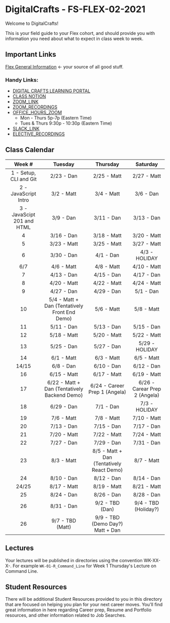 # DigitalCrafts - FS-FLEX-02-2021

Welcome to DigitalCrafts!

This is your field guide to your Flex cohort, and should provide you with information you need about what to expect in class week to week.

## Important Links

[Flex General Information](https://docs.google.com/document/d/1R8k3cueIsahp9AR4JS9QG5Rpl7akEkxQTMTquoshVx8/edit) <- your source of all good stuff.

### Handy Links:

- [DIGITAL CRAFTS LEARNING PORTAL](https://learn.digitalcrafts.com/flex/)
- [CLASS NOTION](https://www.notion.so/samuraijane/Cohort-2-ddf07a7a37e840bab2677793f4a6d7b7)
- [ZOOM_LINK](https://us02web.zoom.us/j/81266600761?pwd=bkRnUzJ4a1l1VkdNMk1DMVRTYXVXZz09)
- [ZOOM_RECORDINGS](https://docs.google.com/spreadsheets/d/1H_-obhYWZxrlqayhcI46v1ur_Lbw5jK2zXOkkkj3BQs/edit#gid=0)
- [OFFICE_HOURS_ZOOM](https://bit.ly/2V696Ps)
    - Mon - Thurs 5p-7p (Eastern Time)
    - Tues & Thurs 9:30p - 10:30p (Eastern Time)
- [SLACK_LINK](https://digitalcrafts.slack.com/archives/G01KY6DD4S0)
- [ELECTIVE_RECORDINGS](https://bit.ly/2VmEiJ6)

## Class Calendar

|            Week #            |                     Tuesday                     |                  Thursday                   |            Saturday             |
|:----------------------------:|:-----------------------------------------------:|:-------------------------------------------:|:-------------------------------:|
|    1 - Setup, CLI and Git    |                   2/23 - Dan                    |                 2/25 - Matt                 |           2/27 - Matt           |
|     2 - JavaScript Intro     |                   3/2 - Matt                    |                 3/4 - Matt                  |            3/6 - Dan            |
|  3 - JavaScipt 201 and HTML  |                    3/9 - Dan                    |                 3/11 - Dan                  |           3/13 - Dan            |
|              4               |                   3/16 - Dan                    |                 3/18 - Matt                 |           3/20 - Matt           |
|              5               |                   3/23 - Matt                   |                 3/25 - Matt                 |           3/27 - Matt           |
|              6               |                   3/30 - Dan                    |                  4/1 - Dan                  |          4/3 - HOLIDAY          |
|             6/7              |                   4/6 - Matt                    |                 4/8 - Matt                  |           4/10 - Matt           |
|              7               |                   4/13 - Dan                    |                 4/15 - Dan                  |           4/17 - Dan            |
|              8               |                   4/20 - Matt                   |                 4/22 - Matt                 |           4/24 - Matt           |
|              9               |                   4/27 - Dan                    |                 4/29 - Dan                  |            5/1 - Dan            |
|              10              |  5/4 - Matt + Dan (Tentatively Front End Demo)  |                 5/6 - Matt                  |           5/8 - Matt            |
|              11              |                   5/11 - Dan                    |                 5/13 - Dan                  |           5/15 - Dan            |
|              12              |                   5/18 - Matt                   |                 5/20 - Matt                 |           5/22 - Matt           |
|              13              |                   5/25 - Dan                    |                 5/27 - Dan                  |         5/29 - HOLIDAY          |
|              14              |                   6/1 - Matt                    |                 6/3 - Matt                  |           6/5 - Matt            |
|            14/15             |                    6/8 - Dan                    |                 6/10 - Dan                  |           6/12 - Dan            |
|              16              |                   6/15 - Matt                   |                 6/17 - Matt                 |           6/19 - Matt           |
|              17              |  6/22 - Matt + Dan (Tentatively Backend Demo)   |        6/24 - Career Prep 1 (Angela)        |  6/26 - Carear Prep 2 (Angela)  |
|              18              |                   6/29 - Dan                    |                  7/1 - Dan                  |          7/3 - HOLIDAY          |
|              19              |                   7/6 - Matt                    |                 7/8 - Matt                  |           7/10 - Matt           |
|              20              |                   7/13 - Dan                    |                 7/15 - Dan                  |           7/17 - Dan            |
|              21              |                   7/20 - Matt                   |                 7/22 - Matt                 |           7/24 - Matt           |
|              22              |                   7/27 - Dan                    |                 7/29 - Dan                  |           7/31 - Dan            |
|              23              |                   8/3 - Matt                    |  8/5 - Matt + Dan (Tentatively React Demo)  |           8/7 - Matt            |
|              24              |                   8/10 - Dan                    |                 8/12 - Dan                  |           8/14 - Dan            |
|            24/25             |                   8/17 - Matt                   |                 8/19 - Matt                 |           8/21 - Matt           |
|              25              |                   8/24 - Dan                    |                 8/26 - Dan                  |           8/28 - Dan            |
|              26              |                   8/31 - Dan                    |               9/2 - TBD (Dan)               |      9/4 - TBD (Holiday?)       |
|              26              |                9/7 - TBD (Matt)                 |      9/9 - TBD (Demo Day?) Matt + Dan       |                                 |
## Lectures

Your lectures will be published in directories using the convention WK-XX-X-<subject>. 
For example `WK-01-R_Command_Line` for Week 1 Thursday's Lecture on Command Line.

## Student Resources

There will be additional Student Resources provided to you in this directory that are focused on helping you plan for your next career moves. You'll find great information in here regarding Career prep, Resume and Portfolio resources, and other information related to Job Searches.

